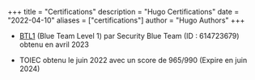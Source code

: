 +++
title = "Certifications"
description = "Hugo Certifications"
date = "2022-04-10"
aliases = ["certifications"]
author = "Hugo Authors"
+++

- [BTL1](https://www.credly.com/badges/9cf0266b-264e-4fdb-bcf7-534e7abbdb92/public_url) (Blue Team Level 1) par Security Blue Team (ID : 614723679) obtenu en avril 2023

- TOIEC obtenu le juin 2022 avec un score de 965/990 (Expire en juin 2024)



